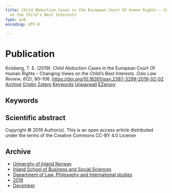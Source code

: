 ```yaml
---
title: Child Abduction Cases in the European Court Of Human Rights – Changing Views
  on the Child’s Best Interests
type: pub
encoding: UTF-8

---
```

<h1>Publication</h1>
<article id="csl-bib-container-SUSMDDIH" class="csl-bib-container">
  <div class="csl-bib-body"> <div class="csl-entry">Kvisberg, T. E. (2019). Child Abduction Cases in the European Court Of Human Rights – Changing Views on the Child’s Best Interests. <i>Oslo Law Review</i>, <i>6</i>(2), 90–106. <a href="https://doi.org/10.18261/issn.2387-3299-2019-02-02">https://doi.org/10.18261/issn.2387-3299-2019-02-02</a></div> </div>
  <div class="csl-bib-buttons">
    <a href="#taxonomy-article-SUSMDDIH" alt="archive" class="csl-bib-button">Archive</a>
    <a href="https://app.cristin.no/results/show.jsf?id=1762407" alt="Cristin" class="csl-bib-button">Cristin</a>
    <a href="http://zotero.org/groups/5881554/items/SUSMDDIH" alt="Zotero" class="csl-bib-button">Zotero</a>
    <a href="#keywords-article-SUSMDDIH" alt="keywords" class="csl-bib-button">Keywords</a>
    <a href="https://www.idunn.no/file/pdf/67143493/child_abduction_cases_in_the_european_court_of_human_rights.pdf" alt="Unpaywall" class="csl-bib-button">Unpaywall</a>
    <a href="https://www.idunn.no/file/pdf/67143493/child_abduction_cases_in_the_european_court_of_human_rights.pdf" alt="EZproxy" class="csl-bib-button">EZproxy</a>
  </div>
  <div id="csl-bib-meta-container-SUSMDDIH"></div>
</article>
<div id="csl-bib-meta-SUSMDDIH" class="csl-bib-meta">
  <article id="keywords-article-SUSMDDIH" class="keywords-article">
    <h1>Keywords</h1>
    
  </article>
  <article id="abstract-article-SUSMDDIH" class="abstract-article">
    <h1>Scientific abstract</h1>
    Copyright © 2019 Author(s). This is an open access article distributed under the terms of the Creative Commons CC-BY 4.0 License
  </article>
  <article id="taxonomy-article-SUSMDDIH" class="taxonomy-article">
    <h1>Archive</h1>
    <ul>
      <li>
        <a href="/en/archive/?key=3DCRN523">University of Inland Norway</a>
      </li>
      <li>
        <a href="/en/archive/?key=DU8Q9LN9">Inland School of Business and Social Sciences</a>
      </li>
      <li>
        <a href="/en/archive/?key=ITYAG68H">Department of Law, Philosophy and International studies</a>
      </li>
      <li>
        <a href="/en/archive/?key=R9ZTQLVS">2019</a>
      </li>
      <li>
        <a href="/en/archive/?key=KMAAQ3NB">December</a>
      </li>
    </ul>
  </article>
</div>
